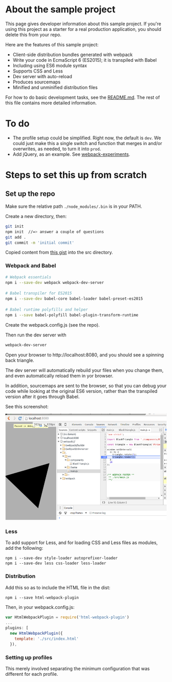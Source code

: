 # About the sample project

This page gives developer information about this sample project.
If you're using this project as a starter for a real production
application, you should delete this from your repo.

Here are the features of this sample project:

* Client-side distribution bundles generated with webpack
* Write your code in EcmaScript 6 (ES2015); it is transpiled with
  Babel
* Including using ES6 module syntax
* Supports CSS and Less
* Dev server with auto-reload
* Produces sourcemaps
* Minified and unminified distribution files

For how to do basic development tasks, see the [README.md](README.md).
The rest of this file contains more detailed information.



# To do

* The profile setup could be simplified. Right now, the default is `dev`.
  We could just make this a single switch and  function that merges in
  and/or overwrites, as needed, to turn it into `prod`.
* Add jQuery, as an example. See 
  [webpack-experiments](https://github.com/Klortho/webpack-experiments/blob/master/webpack.config.js).

# Steps to set this up from scratch

## Set up the repo

Make sure the relative path `./node_modules/.bin` is in your
PATH.

Create a new directory, then:

```bash
git init
npm init  //=> answer a couple of questions
git add . 
git commit -m 'initial commit'
```

Copied content from [this 
gist]( https://gist.github.com/jamesknelson/9b7db05268e747b4aa4d)
into the src directory.

### Webpack and Babel

```bash
# Webpack essentials
npm i --save-dev webpack webpack-dev-server 

# Babel transpiler for ES2015
npm i --save-dev babel-core babel-loader babel-preset-es2015

# Babel runtime polyfills and helper
npm i --save babel-polyfill babel-plugin-transform-runtime
```

Create the webpack.config.js (see the repo).

Then run the dev server with

```bash
webpack-dev-server
```

Open your browser to http://localhost:8080, and you should see
a spinning back triangle.

The dev server will automatically rebuild your files when you
change them, and even automatically reload them in yor browser.

In addition, sourcemaps are sent to the browser, so that you 
can debug your code while looking at the original ES6 version,
rather than the transpiled version after it goes through Babel.

See this screenshot:

![Sourcemap screenshot](sourcemap.png?raw=true "Sourcemaps")

### Less

To add support for Less, and for loading CSS and Less files as
modules, add the following:

```
npm i --save-dev style-loader autoprefixer-loader
npm i --save-dev less css-loader less-loader
```

### Distribution

Add this so as to include the HTML file in the dist:

```
npm i --save html-webpack-plugin
```

Then, in your webpack.config.js:

```javascript
var HtmlWebpackPlugin = require('html-webpack-plugin')
...
plugins: [
  new HtmlWebpackPlugin({
    template: './src/index.html'
  }),
```

### Setting up profiles

This merely involved separating the minimum configuration that
was different for each profile. 